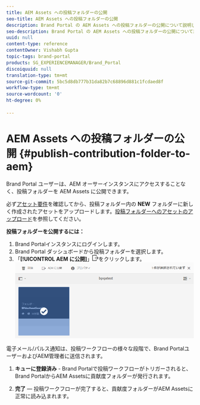 ```yaml
---
title: AEM Assets への投稿フォルダーの公開
seo-title: AEM Assets への投稿フォルダーの公開
description: Brand Portal の AEM Assets への投稿フォルダーの公開について説明します。
seo-description: Brand Portal の AEM Assets への投稿フォルダーの公開について説明します。
uuid: null
content-type: reference
contentOwner: Vishabh Gupta
topic-tags: brand-portal
products: SG_EXPERIENCEMANAGER/Brand_Portal
discoiquuid: null
translation-type: tm+mt
source-git-commit: 5bc5d8db777b31da82b7c68896d881c1fcdaed8f
workflow-type: tm+mt
source-wordcount: '0'
ht-degree: 0%

---
```



# AEM Assets への投稿フォルダーの公開 {#publish-contribution-folder-to-aem}

Brand Portal ユーザーは、AEM オーサーインスタンスにアクセスすることなく、投稿フォルダーを AEM Assets に公開できます。

必ず[アセット要件](brand-portal-download-asset-requirements.md)を確認してから、投稿フォルダー内の **NEW** フォルダーに新しく作成されたアセットをアップロードします。[投稿フォルダーへのアセットのアップロード](brand-portal-upload-assets-to-contribution-folder.md)を参照してください。

**投稿フォルダーを公開するには：**

1. Brand Portalインスタンスにログインします。
1. Brand Portal ダッシュボードから投稿フォルダーを選択します。
1. 「**[!UICONTROL AEM に公開]**」![](assets/export.png)をクリックします。
   ![](assets/publish-contribution-folder-to-aem.png)

電子メール/パルス通知は、投稿ワークフローの様々な段階で、Brand PortalユーザーおよびAEM管理者に送信されます。
1. **キューに登録済み** - Brand Portalで投稿ワークフローがトリガーされると、Brand PortalからAEM Assetsに貢献度フォルダーが発行されます。

1. **完了** — 投稿ワークフローが完了すると、貢献度フォルダーがAEM Assetsに正常に読み込まれます。


